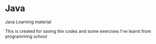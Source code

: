 # Java
Java Learning material

This is created for saving the codes and some exercises I've learnt from programming school
